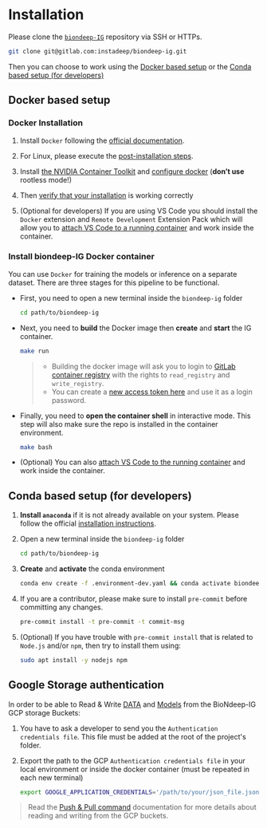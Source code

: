 # Installation

Please clone the [`biondeep-IG`](https://gitlab.com/instadeep/biondeep-ig) repository via SSH or HTTPs.

```bash
git clone git@gitlab.com:instadeep/biondeep-ig.git
```

Then you can choose to work using the [Docker based setup](#docker-based-setup) or the [Conda based setup (for developers)](#conda-based-setup-for-developers)

## Docker based setup

### Docker Installation

1. Install `Docker` following the [official documentation](https://docs.docker.com/engine/install/ubuntu/).

2. For Linux, please execute the
   [post-installation steps](https://docs.docker.com/engine/install/linux-postinstall/).

3. Install [the NVIDIA Container Toolkit](https://docs.nvidia.com/datacenter/cloud-native/container-toolkit/latest/install-guide.html#installing-with-apt) and [configure docker](https://docs.nvidia.com/datacenter/cloud-native/container-toolkit/latest/install-guide.html#configuring-docker) (**don’t use** rootless mode!)

4. Then [verify that your installation](https://docs.nvidia.com/datacenter/cloud-native/container-toolkit/latest/sample-workload.html#running-a-sample-workload-with-docker) is working correctly

5. (Optional for developers) If you are using VS Code you should install the `Docker` extension and `Remote Development` Extension Pack which will allow you to [attach VS Code to a running container](https://code.visualstudio.com/docs/devcontainers/attach-container) and work inside the container.

### Install biondeep-IG Docker container

You can use `Docker` for training the models or inference on a separate dataset. There are three
stages for this pipeline to be functional.

* First, you need to open a new terminal inside the `biondeep-ig` folder

    ```bash
    cd path/to/biondeep-ig
    ```

* Next, you need to __build__ the Docker image then __create__ and __start__ the IG container.

    ```bash
    make run
    ```

    >* Building the docker image will ask you to login to [GitLab container registry](https://gitlab.com/instadeep/biondeep-ig/container_registry/) with the rights to `read_registry` and `write_registry`.
    >* You can create a [new access token here](https://gitlab.com/instadeep/biondeep-ig/-/settings/access_tokens) and use it as a login password.

* Finally, you need to __open the container shell__ in interactive mode. This step will also make sure the repo is installed in the container environment.

    ```bash
    make bash
    ```

* (Optional) You can also [attach VS Code to the running container](https://code.visualstudio.com/docs/devcontainers/attach-container) and work inside the container.

## Conda based setup (for developers)

1. __Install `anaconda`__ if it is not already available on your system. Please follow the official
[installation instructions](https://docs.anaconda.com/free/anaconda/install/).

2. Open a new terminal inside the `biondeep-ig` folder

      ```bash
      cd path/to/biondeep-ig
      ```

3. __Create__ and __activate__ the conda environment

      ```bash
      conda env create -f .environment-dev.yaml && conda activate biondeep_ig
      ```

4. If you are a contributor, please make sure to install `pre-commit` before committing any changes.

      ```bash
      pre-commit install -t pre-commit -t commit-msg
      ```

5. (Optional) If you have trouble with `pre-commit install` that is related to `Node.js` and/or `npm`, then try to install them using:

      ```bash
      sudo apt install -y nodejs npm
      ```

## Google Storage authentication

In order to be able to Read & Write [DATA](https://console.cloud.google.com/storage/browser/biondeep-data/IG/data) and [Models](https://console.cloud.google.com/storage/browser/biondeep-data/IG/experiments) from the BioNdeep-IG GCP storage Buckets:

1. You have to ask a developer to send you the `Authentication credentials file`. This file must be added at the root of the project's folder.

2. Export the path to the GCP `Authentication credentials file` in your local environment or inside the docker container (must be repeated in each new terminal)

      ```bash
      export GOOGLE_APPLICATION_CREDENTIALS='/path/to/your/json_file.json'
      ```

>Read the [Push & Pull command](push_pull.md) documentation for more details about reading and writing from the GCP buckets.

